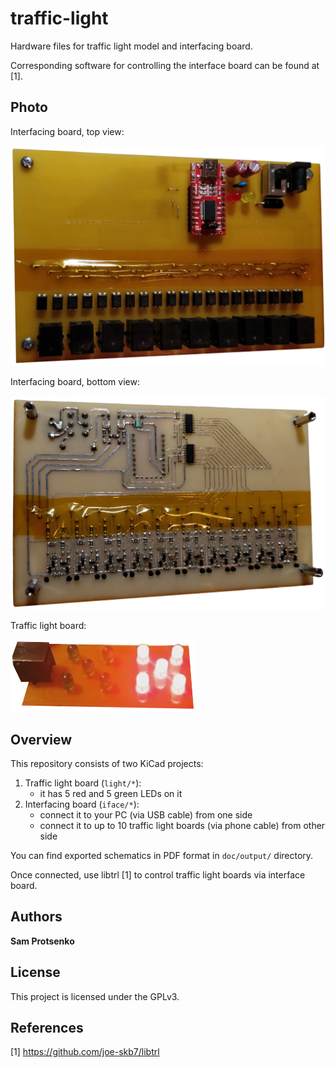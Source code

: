 # traffic-light

Hardware files for traffic light model and interfacing board.

Corresponding software for controlling the interface board can be found at [1].

## Photo

Interfacing board, top view:

![Image](doc/photo/iface-board-top.png?raw=true "Interfacing Board, Top View")

Interfacing board, bottom view:

![Image](doc/photo/iface-board-bottom.png?raw=true "Interfacing Board, Bottom View")

Traffic light board:

![Image](doc/photo/traffic-light-board.png?raw=true "Traffic Light Board")

## Overview

This repository consists of two KiCad projects:

1. Traffic light board (`light/*`):
   - it has 5 red and 5 green LEDs on it
2. Interfacing board (`iface/*`):
   - connect it to your PC (via USB cable) from one side
   - connect it to up to 10 traffic light boards (via phone cable) from other
     side

You can find exported schematics in PDF format in `doc/output/` directory.

Once connected, use libtrl [1] to control traffic light boards via interface
board.

## Authors

**Sam Protsenko**

## License

This project is licensed under the GPLv3.

## References

[1] https://github.com/joe-skb7/libtrl
